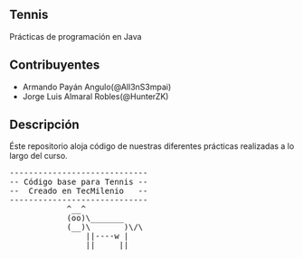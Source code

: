 ## Tennis
Prácticas de programación en Java

## Contribuyentes

+ Armando Payán Angulo(@All3nS3mpai)
+ Jorge Luis Almaral Robles(@HunterZK)

## Descripción

Éste repositorio aloja código de nuestras diferentes prácticas
realizadas a lo largo del curso.

<pre>
-----------------------------
-- Código base para Tennis --
--  Creado en TecMilenio   --
-----------------------------
            ^__^
            (oo)\_______
            (__)\       )\/\
                ||----w |
                ||     ||
</pre>

